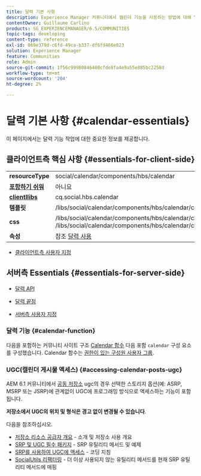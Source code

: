 ```yaml
---
title: 달력 기본 사항
description: Experience Manager 커뮤니티에서 캘린더 기능을 사용하는 방법에 대해 알아봅니다. 달력은 권한이 있는 구성원 사용자 그룹의 식별을 지원합니다.
contentOwner: Guillaume Carlino
products: SG_EXPERIENCEMANAGER/6.5/COMMUNITIES
topic-tags: developing
content-type: reference
exl-id: 069e379d-c6fd-49ca-b337-df6fd466e023
solution: Experience Manager
feature: Communities
role: Admin
source-git-commit: 1f56c99980846400cfde8fa4e9a55e885bc2258d
workflow-type: tm+mt
source-wordcount: '204'
ht-degree: 2%

---
```


# 달력 기본 사항 {#calendar-essentials}

이 페이지에서는 달력 기능 작업에 대한 중요한 정보를 제공합니다.

## 클라이언트측 핵심 사항 {#essentials-for-client-side}

<table>
 <tbody>
  <tr>
   <td> <strong>resourceType</strong></td>
   <td>social/calendar/components/hbs/calendar</td>
  </tr>
  <tr>
   <td> <a href="scf.md#add-or-include-a-communities-component"><strong>포함하기 쉬워</strong></a></td>
   <td>아니요</td>
  </tr>
  <tr>
   <td> <a href="client-customize.md#clientlibs-for-scf"><strong>clientllibs</strong></a></td>
   <td>cq.social.hbs.calendar</td>
  </tr>
  <tr>
   <td> <strong>템플릿</strong></td>
   <td>/libs/social/calendar/components/hbs/calendar/calendar.hbs</td>
   <td> </td>
  </tr>
  <tr>
   <td> <strong>css</strong></td>
   <td>/libs/social/calendar/components/hbs/calendar/clientlibs/css/calendar.css<br /> /libs/social/calendar/components/hbs/calendar/clientlibs/css/jqueryui.css</td>
  </tr>
  <tr>
   <td><strong> 속성</strong></td>
   <td>참조 <a href="calendar.md">달력 사용</a></td>
  </tr>
 </tbody>
</table>

* [클라이언트측 사용자 지정](client-customize.md)

## 서버측 Essentials {#essentials-for-server-side}

* [달력 API](https://developer.adobe.com/experience-manager/reference-materials/6-5/javadoc/com/adobe/cq/social/calendar/client/api/package-summary.html)

* [달력 끝점](https://developer.adobe.com/experience-manager/reference-materials/6-5/javadoc/com/adobe/cq/social/calendar/client/endpoints/package-summary.html)

* [서버측 사용자 지정](server-customize.md)

### 달력 기능 {#calendar-function}

다음을 포함하는 커뮤니티 사이트 구조 [Calendar 함수](functions.md#calendar-function) 다음 포함 `calendar` 구성 요소를 구성했습니다. Calendar 함수는 [권한이 있는 구성원 사용자 그룹](users.md#privileged-members-group).

### UGC(캘린더 게시물 액세스) {#accessing-calendar-posts-ugc}

AEM 6.1 커뮤니티에서 [공동 저장소](working-with-srp.md) ugc의 경우 선택한 스토리지 옵션(예: ASRP, MSRP 또는 JSRP)에 관계없이 UGC에 프로그래밍 방식으로 액세스하는 기능이 포함됩니다.

**저장소에서 UGC의 위치 및 형식은 경고 없이 변경될 수 있습니다**.

다음을 참조하십시오.

* [저장소 리소스 공급자 개요](srp.md) - 소개 및 저장소 사용 개요
* [SRP 및 UGC 필수 패키지](srp-and-ugc.md) - SRP 유틸리티 메서드 및 예제
* [SRP를 사용하여 UGC에 액세스](accessing-ugc-with-srp.md) - 코딩 지침
* [SocialUtils 리팩터링](socialutils.md) - 더 이상 사용되지 않는 유틸리티 메서드를 현재 SRP 유틸리티 메서드에 매핑
